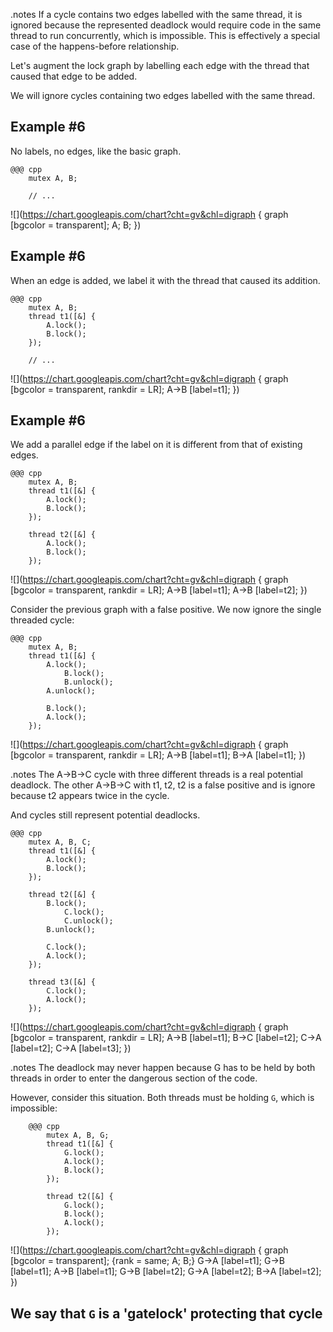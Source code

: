 <!SLIDE>
.notes If a cycle contains two edges labelled with the same thread, it is
ignored because the represented deadlock would require code in the same
thread to run concurrently, which is impossible. This is effectively a
special case of the happens-before relationship.

Let's augment the lock graph by labelling each edge with the thread that
caused that edge to be added.

We will ignore cycles containing two edges labelled with the same thread.


<!SLIDE graph_example>
## Example \#6
No labels, no edges, like the basic graph.

    @@@ cpp
        mutex A, B;

        // ...

![](https://chart.googleapis.com/chart?cht=gv&chl=digraph {
    graph [bgcolor = transparent];
    A; B;
})


<!SLIDE graph_example>
## Example \#6
When an edge is added, we label it with the thread that caused its addition.

    @@@ cpp
        mutex A, B;
        thread t1([&] {
            A.lock();
            B.lock();
        });

        // ...

![](https://chart.googleapis.com/chart?cht=gv&chl=digraph {
    graph [bgcolor = transparent, rankdir = LR];
    A->B [label=t1];
})


<!SLIDE graph_example>
## Example \#6
We add a parallel edge if the label on it is different from that of existing
edges.

    @@@ cpp
        mutex A, B;
        thread t1([&] {
            A.lock();
            B.lock();
        });

        thread t2([&] {
            A.lock();
            B.lock();
        });

![](https://chart.googleapis.com/chart?cht=gv&chl=digraph {
    graph [bgcolor = transparent, rankdir = LR];
    A->B [label=t1];
    A->B [label=t2];
})


<!SLIDE graph_example>
Consider the previous graph with a false positive. We now ignore the single
threaded cycle:

    @@@ cpp
        mutex A, B;
        thread t1([&] {
            A.lock();
                B.lock();
                B.unlock();
            A.unlock();

            B.lock();
            A.lock();
        });

![](https://chart.googleapis.com/chart?cht=gv&chl=digraph {
    graph [bgcolor = transparent, rankdir = LR];
    A->B [label=t1];
    B->A [label=t1];
})


<!SLIDE graph_example source_code_230P>
.notes The A->B->C cycle with three different threads is a real potential
deadlock. The other A->B->C with t1, t2, t2 is a false positive and is ignore
because t2 appears twice in the cycle.

And cycles still represent potential deadlocks.

    @@@ cpp
        mutex A, B, C;
        thread t1([&] {
            A.lock();
            B.lock();
        });

        thread t2([&] {
            B.lock();
                C.lock();
                C.unlock();
            B.unlock();

            C.lock();
            A.lock();
        });

        thread t3([&] {
            C.lock();
            A.lock();
        });

![](https://chart.googleapis.com/chart?cht=gv&chl=digraph {
    graph [bgcolor = transparent, rankdir = LR];
    A->B [label=t1];
    B->C [label=t2];
    C->A [label=t2];
    C->A [label=t3];
})


<!SLIDE graph_example>
.notes The deadlock may never happen because G has to be held by both threads
in order to enter the dangerous section of the code.

However, consider this situation. Both threads must be holding `G`, which
is impossible:

        @@@ cpp
            mutex A, B, G;
            thread t1([&] {
                G.lock();
                A.lock();
                B.lock();
            });

            thread t2([&] {
                G.lock();
                B.lock();
                A.lock();
            });

![](https://chart.googleapis.com/chart?cht=gv&chl=digraph {
    graph [bgcolor = transparent];
    {rank = same; A; B;}
    G->A [label=t1];
    G->B [label=t1];
    A->B [label=t1];
    G->B [label=t2];
    G->A [label=t2];
    B->A [label=t2];
})


<!SLIDE>
## We say that `G` is a 'gatelock' protecting that cycle
